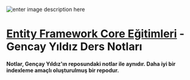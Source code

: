 ![enter image description here](https://miro.medium.com/v2/resize:fit:894/1*IIhG6-748I5zr4LVFGWdQA.png)

# [Entity Framework Core Eğitimleri](https://www.youtube.com/playlist?list=PLQVXoXFVVtp1o3nq3-IXv42bPaFlzroBE) - Gencay Yıldız Ders Notları
#### Notlar, Gençay Yıldız'ın reposundaki notlar ile aynıdır. Daha iyi bir indexleme amaçlı oluşturulmuş bir repodur.

